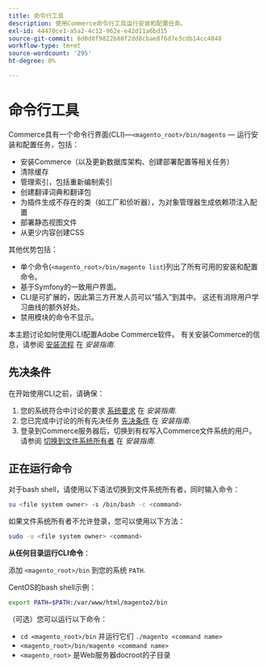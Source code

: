 ```yaml
---
title: 命令行工具
description: 使用Commerce命令行工具运行安装和配置任务。
exl-id: 44470ce1-a5a2-4c12-962e-e42d11a6bd15
source-git-commit: 8d0d8f9822b88f2dd8cbae8f6d7e3cdb14cc4848
workflow-type: tm+mt
source-wordcount: '295'
ht-degree: 0%

---
```


# 命令行工具

Commerce具有一个命令行界面(CLI)—`<magento_root>/bin/magento` — 运行安装和配置任务，包括：

- 安装Commerce（以及更新数据库架构、创建部署配置等相关任务）
- 清除缓存
- 管理索引，包括重新编制索引
- 创建翻译词典和翻译包
- 为插件生成不存在的类（如工厂和侦听器），为对象管理器生成依赖项注入配置
- 部署静态视图文件
- 从更少内容创建CSS

其他优势包括：

- 单个命令(`<magento_root>/bin/magento list`)列出了所有可用的安装和配置命令。
- 基于Symfony的一致用户界面。
- CLI是可扩展的，因此第三方开发人员可以“插入”到其中。 这还有消除用户学习曲线的额外好处。
- 禁用模块的命令不显示。

本主题讨论如何使用CLI配置Adobe Commerce软件。 有关安装Commerce的信息，请参阅 [安装流程](../../installation/overview.md) 在 _安装指南_.

## 先决条件

在开始使用CLI之前，请确保：

1. 您的系统符合中讨论的要求 [系统要求](../../installation/system-requirements.md) 在 _安装指南_.
1. 您已完成中讨论的所有先决任务 [先决条件](../../installation/prerequisites/overview.md) 在 _安装指南_.
1. 登录到Commerce服务器后，切换到有权写入Commerce文件系统的用户。 请参阅 [切换到文件系统所有者](../../installation/prerequisites/file-system/overview.md) 在 _安装指南_.

## 正在运行命令

对于bash shell，请使用以下语法切换到文件系统所有者，同时输入命令：

```bash
su <file system owner> -s /bin/bash -c <command>
```

如果文件系统所有者不允许登录，您可以使用以下方法：

```bash
sudo -u <file system owner> <command>
```

**从任何目录运行CLI命令**：

添加 `<magento_root>/bin` 到您的系统 `PATH`.

CentOS的bash shell示例：

```bash
export PATH=$PATH:/var/www/html/magento2/bin
```

（可选）您可以运行以下命令：

- `cd <magento_root>/bin` 并运行它们 `./magento <command name>`
- `<magento_root>/bin/magento <command name>`
- `<magento_root>` 是Web服务器docroot的子目录
